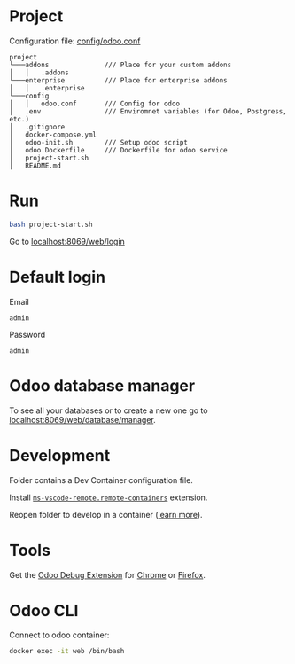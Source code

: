 # Project 

Configuration file: [config/odoo.conf](config/odoo.conf)

```
project
└───addons              /// Place for your custom addons
│   │   .addons
└───enterprise          /// Place for enterprise addons
│   │   .enterprise
└───config
│   │   odoo.conf       /// Config for odoo
│   .env                /// Enviromnet variables (for Odoo, Postgress, etc.)
│   .gitignore
│   docker-compose.yml
│   odoo-init.sh        /// Setup odoo script 
│   odoo.Dockerfile     /// Dockerfile for odoo service
│   project-start.sh
│   README.md
```


# Run

```bash
bash project-start.sh
```

Go to [localhost:8069/web/login](http://localhost:8069/web/login)


# Default login

Email
```
admin
```

Password
```
admin
```

# Odoo database manager

To see all your databases or to create a new one go to [localhost:8069/web/database/manager](http://localhost:8069/web/database/manager).


# Development

Folder contains a Dev Container configuration file. 

Install [```ms-vscode-remote.remote-containers```](https://marketplace.visualstudio.com/items?itemName=ms-vscode-remote.remote-containers) extension.

Reopen folder to develop in a container ([learn more](https://aka.ms/vscode-remote/docker)).


# Tools

Get the [Odoo Debug Extension](https://github.com/droggol/OdooDebug) for [Chrome](https://chrome.google.com/webstore/detail/odoo-debug/hmdmhilocobgohohpdpolmibjklfgkbi) or [Firefox](https://addons.mozilla.org/en-US/firefox/addon/odoo-debug/).


# Odoo CLI

Connect to odoo container:

```bash
docker exec -it web /bin/bash
```